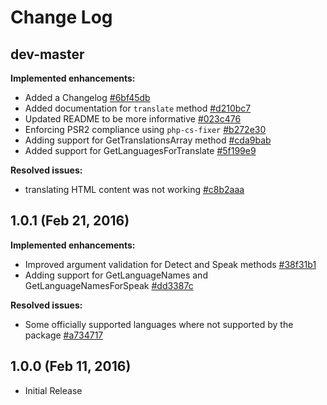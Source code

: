 # Change Log

## dev-master

**Implemented enhancements:**

- Added a Changelog [\#6bf45db](https://github.com/badams/microsoft-translator/commit/6bf45db8c376d3562f4f893dd2211df676a98d8b)
- Added documentation for `translate` method [\#d210bc7](https://github.com/badams/microsoft-translator/commit/d210bc73f1b0bd427c8f637bd7e97670afb324b8)
- Updated README to be more informative [\#023c476](https://github.com/badams/microsoft-translator/commit/023c47607159087cba3e7c1801cad394fea51166)
- Enforcing PSR2 compliance using `php-cs-fixer` [\#b272e30](https://github.com/badams/microsoft-translator/commit/b272e307c4d85a5e76d67a2f9ab5907306d51d18)
- Adding support for GetTranslationsArray method [\#cda9bab](https://github.com/badams/microsoft-translator/commit/cda9bab657c21b150992f4e4fbeca24e801e126c)
- Added support for GetLanguagesForTranslate [\#5f199e9](https://github.com/badams/microsoft-translator/commit/75f199e9e3de5859a7fa27128c1d7c1bdf7b2706)

**Resolved issues:**

- translating HTML content was not working [\#c8b2aaa](https://github.com/badams/microsoft-translator/commit/c8b2aaa9609e8f18413c37ac5c449c81aa25ae1c)


## 1.0.1 (Feb 21, 2016)

**Implemented enhancements:**

- Improved argument validation for Detect and Speak methods [\#38f31b1](https://github.com/badams/microsoft-translator/commit/38f31b1573cf207b3d2c16699964c76c07111960)
- Adding support for GetLanguageNames and GetLanguageNamesForSpeak [\#dd3387c](https://github.com/badams/microsoft-translator/commit/dd3387c723fb7d7d2ee9a500c0669b3063306857)

**Resolved issues:**

- Some officially supported languages where not supported by the package [\#a734717](https://github.com/badams/microsoft-translator/commit/a734717e9c2326e595cb6256bedfa93c270ee969)

## 1.0.0 (Feb 11, 2016)

- Initial Release
